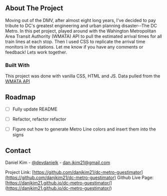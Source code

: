 ## About The Project

Moving out of the DMV, after almost eight long years, I've decided to pay tribute to DC's greatest engineering and urban planning disaster--The DC Metro. In this pet project, played around with the Wahington Metropolitan Area Transit Authority (WMATA) API to pull the estimated arrival times for all train lines at each stop. Then I used CSS to replicate the arrival time monitors in the stations. Let me know if you have any comments or feedback! Lets work together.

### Built With

This project was done with vanilla CSS, HTML and JS. Data pulled from the [WMATA API](https://developer.wmata.com/)


## Roadmap

- [ ] Fully update README
- [ ] Refactor, refactor refactor
- [ ] Figure out how to generate Metro Line colors and insert them into the signs


<!-- CONTACT -->
## Contact

Daniel Kim - [@devdanielk](https://twitter.com/devdanielk) - dan.jkim21@gmail.com

Project Link: [https://github.com/danjkim21/dc-metro-guestimator](https://github.com/danjkim21/dc-metro-guestimator)
Github Live Page: [https://danjkim21.github.io/dc-metro-guestimator/] (https://danjkim21.github.io/dc-metro-guestimator/)
